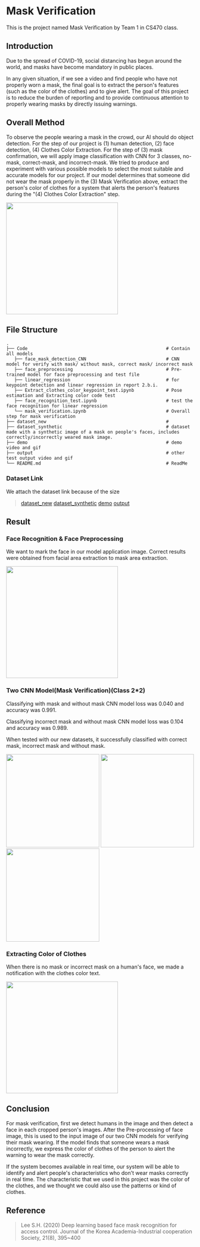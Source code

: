 # Mask Verification

This is the project named Mask Verification by Team 1 in CS470 class.

## Introduction

Due to the spread of COVID-19, social distancing has begun around the world, and masks have become mandatory in public places. 

In any given situation, if we see a video and find people who have not properly worn a mask, the final goal is to extract the person's features (such as the color of the clothes) and to give alert. The goal of this project is to reduce the burden of reporting and to provide continuous attention to properly wearing masks by directly issuing warnings. 

## Overall Method

To observe the people wearing a mask in the crowd, our AI should do object detection. For the step of our project is (1) human detection, (2) face detection, (4) Clothes Color Extraction. 
For the step of (3) mask confirmation, we will apply image classification with CNN for 3 classes, no-mask, correct-mask, and incorrect-mask. We tried to produce and experiment with various possible models to select the most suitable and accurate models for our project.
If our model determines that someone did not wear the mask properly in the (3) Mask Verification above, extract the person's color of clothes for a system that alerts the person's features during the "(4) Clothes Color Extraction" step.

<img src="https://drive.google.com/uc?export=view&id=11Tmwxxs2lXcjo4xAIo9wvnpPLXSJd20d" height="300">

## File Structure

    .
    ├── Code                                                    # Contain all models
       ├── face_mask_detection_CNN                              # CNN model for verify with mask/ without mask, correct mask/ incorrect mask
       ├── face_preprocessing                                   # Pre-trained model for face preprocessing and test file
       ├── linear_regression                                    # for keypoint detection and linear regression in report 2.b.i.
       ├── Extract_clothes_color_keypoint_test.ipynb            # Pose estimation and Extracting color code test
       ├── face_recognition_test.ipynb                          # test the face recognition for linear regression
       └── mask_verification.ipynb                              # Overall step for mask verification
    ├── dataset_new                                             # 
    ├── dataset_synthetic                                       # dataset made with a synthetic image of a mask on people's faces, includes correctly/incorrectly weared mask image.
    ├── demo                                                    # demo video and gif 
    ├── output                                                  # other test output video and gif
    └── README.md                                               # ReadMe
 
### Dataset Link

We attach the dataset link because of the size

> [dataset_new](https://drive.google.com/drive/folders/1AnYcCi4T8itP_FeezB3idte4wExbyfsv?usp=sharing)
> [dataset_synthetic](https://drive.google.com/drive/folders/1PrsfmC3AmG8uguJ6qNfVfQeaRTQNxSXH?usp=sharing)
> [demo](https://drive.google.com/drive/folders/1PszHdBOKmlFfmP06AeyT97JBAhTnVpfm?usp=sharing)
> [output](https://drive.google.com/drive/folders/1ae7mBPWKeLFmBNWJ-0zfpKu2PdiG9TdB?usp=sharing)

## Result

### Face Recognition & Face Preprocessing

We want to mark the face in our model application image. Correct results were obtained from facial area extraction to mask area extraction.

<img src="https://drive.google.com/uc?export=view&id=1XHjKrnt2ngbORXSFp99b_Cb4__fyG4QT" height="300">

### Two CNN Model(Mask Verification)(Class 2*2)

Classifying with mask and without mask CNN model loss was 0.040 and accuracy was 0.991. 

Classifying incorrect mask and without mask CNN model loss was 0.104  and accuracy was 0.989.

When tested with our new datasets, it successfully classified with correct mask, incorrect mask and without mask.

<img src="https://drive.google.com/uc?export=view&id=1GNghsfmsDIpFYKL5Noi9548S33xdUIlu" height="250">
<img src="https://drive.google.com/uc?export=view&id=1GQrK8Mran1_DotuF_dVadbqOKlRv5Y7W" height="250">
<img src="https://drive.google.com/uc?export=view&id=1GWfoCOKp4c4AW-nCyP3PW5bOeRWot9nL" height="250">

### Extracting Color of Clothes

When there is no mask or incorrect mask on a human's face, we made a notification with the clothes color text. 

<img src="https://drive.google.com/uc?export=view&id=1x3hcLB9P7vkfIPOoAZArAK3oAM39f3Rc" height="300">


## Conclusion

For mask verification, first we detect humans in the image and then detect a face in each cropped person's images. After the Pre-processing of face image, this is used to the input image of our two CNN models for verifying their mask wearing. If the model finds that someone wears a mask incorrectly, we express the color of clothes of the person to alert the warning to wear the mask correctly. 

If the system becomes available in real time, our system will be able to identify and alert people's characteristics who don't wear masks correctly in real time. The characteristic that we used in this project was the color of the clothes, and we thought we could also use the patterns or kind of clothes.

## Reference

> Lee S.H. (2020) Deep learning based face mask recognition for access control. Journal of the Korea Academia-Industrial cooperation Society, 21(8), 395~400
